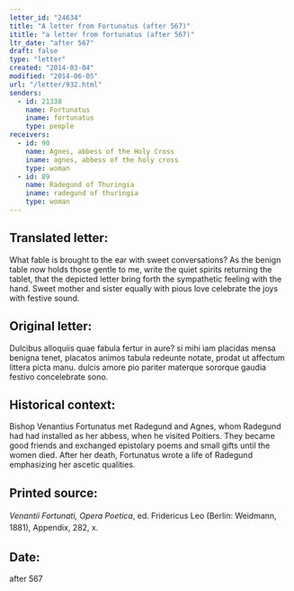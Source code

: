 ```yaml
---
letter_id: "24634"
title: "A letter from Fortunatus (after 567)"
ititle: "a letter from fortunatus (after 567)"
ltr_date: "after 567"
draft: false
type: "letter"
created: "2014-03-04"
modified: "2014-06-05"
url: "/letter/932.html"
senders:
  - id: 21338
    name: Fortunatus
    iname: fortunatus
    type: people
receivers:
  - id: 90
    name: Agnes, abbess of the Holy Cross
    iname: agnes, abbess of the holy cross
    type: woman
  - id: 89
    name: Radegund of Thuringia
    iname: radegund of thuringia
    type: woman
---
```

<h2> Translated letter:</h2>What fable is brought to the ear with sweet conversations?
As the benign table now holds those gentle to me,
write the quiet spirits returning the tablet,
that the depicted letter bring forth the sympathetic feeling with the hand.
Sweet mother and sister equally with pious love
celebrate the joys with festive sound.
<h2 class="mt-4"> Original letter:</h2>Dulcibus alloquiis quae fabula fertur in aure?
si mihi iam placidas mensa benigna tenet,
placatos animos tabula redeunte notate,
prodat ut affectum littera picta manu.
dulcis amore pio pariter materque sororque
gaudia festivo concelebrate sono.
<h2 class="mt-4"> Historical context:</h2>Bishop Venantius Fortunatus met Radegund and Agnes, whom Radegund had had installed as her abbess, when he visited Poitiers. They became good friends and exchanged epistolary poems and small gifts until the women died. After her death, Fortunatus wrote a life of Radegund emphasizing her ascetic qualities.
<h2 class="mt-4"> Printed source:</h2><p><span style="line-height: 1.5; background-color: transparent;"><em>Venantii Fortunati, Opera Poetica</em>, ed.</span><span style="line-height: 1.5; background-color: transparent;">&nbsp;Fridericus Leo (Berlin: Weidmann, 1881), Appendix, 282, x.</span></p><h2 class="mt-4"> Date:</h2>after 567